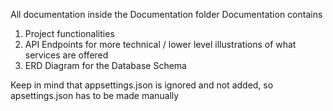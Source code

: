 All documentation inside the Documentation folder
Documentation contains
1) Project functionalities
2) API Endpoints for more technical / lower level illustrations of what services are offered
3) ERD Diagram for the Database Schema

Keep in mind that appsettings.json is ignored and not added, so apsettings.json has to be made manually
